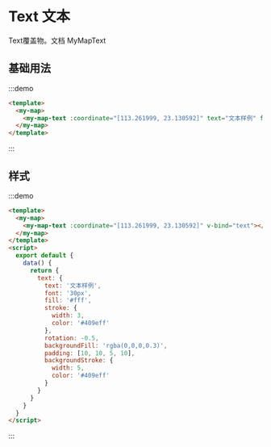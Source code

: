 # Text 文本

Text覆盖物。文档<api-link href="map/my-map-text"> MyMapText </api-link>

## 基础用法

:::demo
```html
<template>
  <my-map>
    <my-map-text :coordinate="[113.261999, 23.130592]" text="文本样例" font="20px"></my-map-text>
  </my-map>
</template>
```
:::

## 样式

:::demo
```html
<template>
  <my-map>
    <my-map-text :coordinate="[113.261999, 23.130592]" v-bind="text"></my-map-text>
  </my-map>
</template>
<script>
  export default {
    data() {
      return {
        text: {
          text: '文本样例',
          font: '30px',
          fill: '#fff',
          stroke: {
            width: 3,
            color: '#409eff'
          },
          rotation: -0.5,
          backgroundFill: 'rgba(0,0,0,0.3)',
          padding: [10, 10, 5, 10],
          backgroundStroke: {
            width: 5,
            color: '#409eff'
          }
        }
      }
    }
  }
</script>
```
:::

